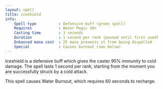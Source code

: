 ```yaml
---
layout: spell
title: iceshield
info:
    Spell type          : Defensive buff (green spell)
    Requires            : Water Magic 10+
    Casting time        : 3 seconds
    Duration            : 1 second per rank (paused until first used)
    Enhanced mana cost  : 25 mana prevents it from being dispelled
    Special             : Causes burnout (see below)
---
```


Iceshield is a defensive buff which gives the caster 95% immunity to cold 
damage.  The spell lasts 1 second per rank, starting from the moment you are 
successfully struck by a cold attack.

This spell causes Water Burnout, which requires 60 seconds to recharge.
